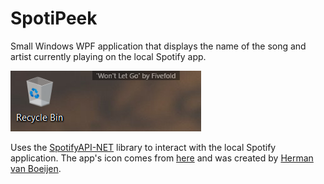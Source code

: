 # SpotiPeek
Small Windows WPF application that displays the name of the song and artist currently playing on the local Spotify app.

![Screenshot](screenshot.png "Screenshot")

Uses the [SpotifyAPI-NET](https://github.com/JohnnyCrazy/SpotifyAPI-NET) library to interact with the local Spotify application.
The app's icon comes from [here](http://www.iconarchive.com/show/stark-icons-by-fruityth1ng/Spotify-GB-icon.html) and was created by [Herman van Boeijen](http://www.iconarchive.com/artist/fruityth1ng.html). 
